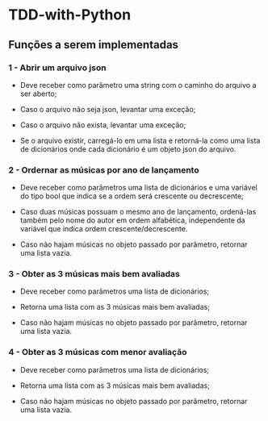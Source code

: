 # TDD-with-Python

## Funções a serem implementadas

### 1 - Abrir um arquivo json

- Deve receber como parâmetro uma string com o caminho do arquivo a ser aberto;

- Caso o arquivo não seja json, levantar uma exceção;

- Caso o arquivo não exista, levantar uma exceção;

- Se o arquivo existir, carregá-lo em uma lista e retorná-la como uma lista de dicionários onde cada dicionário é um objeto json do arquivo.

### 2 - Ordernar as músicas por ano de lançamento

- Deve receber como parâmetros uma lista de dicionários e uma variável do tipo bool que indica se a ordem será crescente ou decrescente;

- Caso duas músicas possuam o mesmo ano de lançamento, ordená-las também pelo nome do autor em ordem alfabética, independente da variável que indica ordem crescente/decrescente.

- Caso não hajam músicas no objeto passado por parâmetro, retornar uma lista vazia.

### 3 - Obter as 3 músicas mais bem avaliadas

- Deve receber como parâmetros uma lista de dicionários;

- Retorna uma lista com as 3 músicas mais bem avaliadas;

- Caso não hajam músicas no objeto passado por parâmetro, retornar uma lista vazia.

### 4 - Obter as 3 músicas com menor avaliação

- Deve receber como parâmetros uma lista de dicionários;

- Retorna uma lista com as 3 músicas mais bem avaliadas;

- Caso não hajam músicas no objeto passado por parâmetro, retornar uma lista vazia.
